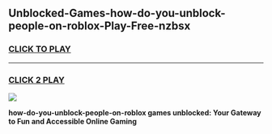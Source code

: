 
## Unblocked-Games-how-do-you-unblock-people-on-roblox-Play-Free-nzbsx
<h3>
<a href="https://premium76.site?title=how-do-you-unblock-people-on-roblox&ref=18A1">CLICK TO PLAY</a></h3>
<hr>

<h3>
<a href="https://premium76.site?title=how-do-you-unblock-people-on-roblox&ref=18A1">CLICK 2 PLAY</a>
  
</h3>

<a href="https://premium76.site?title=how-do-you-unblock-people-on-roblox&ref=18A1"><img src="https://clearcache.store/games.png"></a>


**how-do-you-unblock-people-on-roblox games unblocked: Your Gateway to Fun and Accessible Online Gaming**
